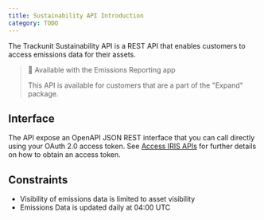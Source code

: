 ```yaml
---
title: Sustainability API Introduction 
category: TODO
---
```


The Trackunit Sustainability API is a REST API that enables customers to access emissions data for their assets.

> 📘 Available with the Emissions Reporting app
>
> This API is available for customers that are a part of the "Expand" package.

## Interface

The API expose an OpenAPI JSON REST interface that you can call directly using your OAuth 2.0 access token. See [Access IRIS APIs](../reference/access-token) for further details on how to obtain an access token.

## Constraints

- Visibility of emissions data is limited to asset visibility 
- Emissions Data is updated daily at 04:00 UTC
